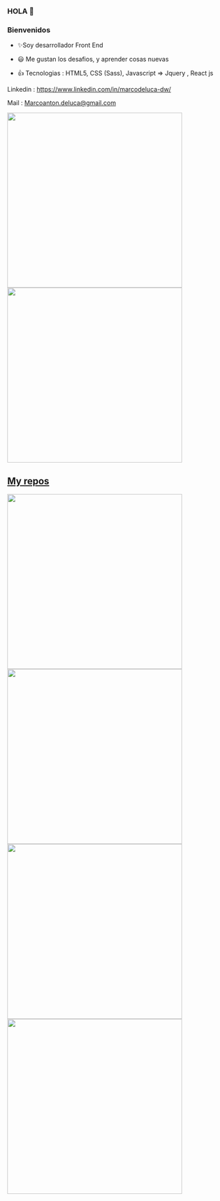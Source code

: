 ### HOLA 👋
###  Bienvenidos 


- ✨Soy desarrollador Front End

- :smiley: Me gustan los desafios, y aprender cosas nuevas 

- :+1: Tecnologias : HTML5, CSS (Sass), Javascript => Jquery  , React js

Linkedin : https://www.linkedin.com/in/marcodeluca-dw/

Mail : Marcoanton.deluca@gmail.com


<p align="left">
  <a href="https://github.com/antondelu"><img width="400" src="https://github-readme-stats.vercel.app/api?username=antondelu&show_icons=true&theme=react">
  <a href="https://github.com/antondelu"><img width="400" src="https://github-readme-stats.vercel.app/api/top-langs/?username=antondelu&langs_count=10&layout=compact&theme=react">
</p>
    
## My repos
    
<p align="left">
  
   <a href="https://github.com/antondelu/Tienda-on-line"><img width="400" src="https://github-readme-stats.vercel.app/api/pin/?username=antondelu&repo=Tienda-on-line&langs_count=5&theme=react">
  <a href="https://github.com/antondelu/Ecommerce"><img width="400" src="https://github-readme-stats.vercel.app/api/pin/?username=antondelu&card_height=300&&repo=Ecommerce&langs_count=5&layout=compact&theme=react">
  <a href="https://github.com/antondelu/VibraDivina"><img width="400" src="https://github-readme-stats.vercel.app/api/pin/?username=antondelu&repo=VibraDivina&layout=compact&theme=react">
  <a href="https://github.com/antondelu/geolocalizacion"><img width="400" src="https://github-readme-stats.vercel.app/api/pin/?username=antondelu&repo=geolocalizacion&hide=html,scss,css&langs_count=10&layout=compact&theme=react">
</p>  

